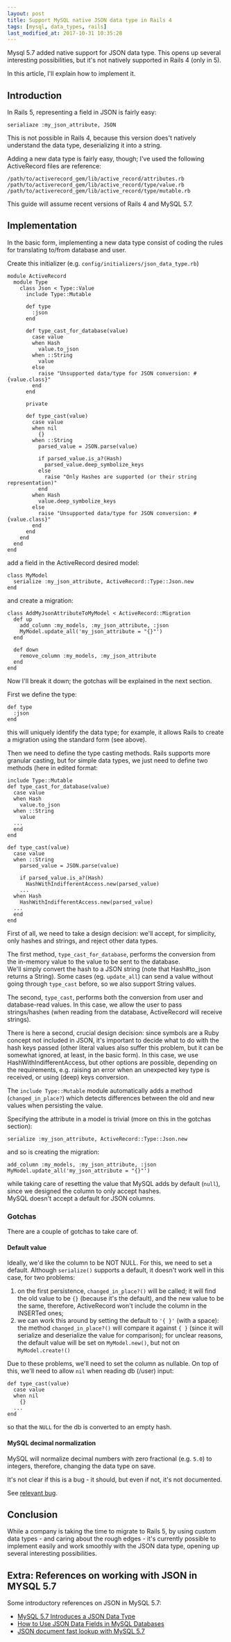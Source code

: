 ```yaml
---
layout: post
title: Support MySQL native JSON data type in Rails 4
tags: [mysql, data_types, rails]
last_modified_at: 2017-10-31 10:35:28
---
```


Mysql 5.7 added native support for JSON data type. This opens up several interesting possibilities, but it's not natively supported in Rails 4 (only in 5).

In this article, I'll explain how to implement it.

## Introduction

In Rails 5, representing a field in JSON is fairly easy:

    serialiaze :my_json_attribute, JSON

This is not possible in Rails 4, because this version does't natively understand the data type, deserializing it into a string.

Adding a new data type is fairly easy, though; I've used the following ActiveRecord files are reference:

    /path/to/activerecord_gem/lib/active_record/attributes.rb
    /path/to/activerecord_gem/lib/active_record/type/value.rb
    /path/to/activerecord_gem/lib/active_record/type/mutable.rb

This guide will assume recent versions of Rails 4 and MySQL 5.7.

## Implementation

In the basic form, implementing a new data type consist of coding the rules for translating to/from database and user.

Create this initializer (e.g. `config/initializers/json_data_type.rb`)

    module ActiveRecord
      module Type
        class Json < Type::Value
          include Type::Mutable

          def type
            :json
          end

          def type_cast_for_database(value)
            case value
            when Hash
              value.to_json
            when ::String
              value
            else
              raise "Unsupported data/type for JSON conversion: #{value.class}"
            end
          end

          private

          def type_cast(value)
            case value
            when nil
              {}
            when ::String
              parsed_value = JSON.parse(value)

              if parsed_value.is_a?(Hash)
                parsed_value.deep_symbolize_keys
              else
                raise "Only Hashes are supported (or their string representation)"
              end
            when Hash
              value.deep_symbolize_keys
            else
              raise "Unsupported data/type for JSON conversion: #{value.class}"
            end
          end
        end
      end
    end

add a field in the ActiveRecord desired model:

    class MyModel
      serialize :my_json_attribute, ActiveRecord::Type::Json.new
    end

and create a migration:

    class AddMyJsonAttributeToMyModel < ActiveRecord::Migration
      def up
        add_column :my_models, :my_json_attribute, :json
        MyModel.update_all('my_json_attribute = "{}"')
      end
    
      def down
        remove_column :my_models, :my_json_attribute
      end
    end

Now I'll break it down; the gotchas will be explained in the next section.


First we define the type:

    def type
      :json
    end

this will uniquely identify the data type; for example, it allows Rails to create a migration using the standard form (see above).

Then we need to define the type casting methods. Rails supports more granular casting, but for simple data types, we just need to define two methods (here in edited format:

    include Type::Mutable
    def type_cast_for_database(value)
      case value
      when Hash
        value.to_json
      when ::String
        value
      ...
      end
    end
    
    def type_cast(value)
      case value
      when ::String
        parsed_value = JSON.parse(value)

        if parsed_value.is_a?(Hash)
          HashWithIndifferentAccess.new(parsed_value)
        ...
      when Hash
        HashWithIndifferentAccess.new(parsed_value)
      ...
      end
    end

First of all, we need to take a design decision: we'll accept, for simplicity, only hashes and strings, and reject other data types.

The first method, `type_cast_for_database`, performs the conversion from the in-memory value to the value to be sent to the database.  
We'll simply convert the hash to a JSON string (note that Hash#to_json returns a String). Some cases (eg. `update_all`) can send a value without going through `type_cast` before, so we also support String values.

The second, `type_cast`, performs both the conversion from user and database-read values. In this case, we allow the user to pass strings/hashes (when reading from the database, ActiveRecord will receive strings).

There is here a second, crucial design decision: since symbols are a Ruby concept not included in JSON, it's important to decide what to do with the hash keys passed (other literal values also suffer this problem, but it can be somewhat ignored, at least, in the basic form). In this case, we use HashWithIndifferentAccess, but other options are possible, depending on the requirements, e.g. raising an error when an unexpected key type is received, or using (deep) keys conversion.

The `include Type::Mutable` module automatically adds a method (`changed_in_place?`) which detects differences between the old and new values when persisting the value.

Specifying the attribute in a model is trivial (more on this in the gotchas section):

    serialize :my_json_attribute, ActiveRecord::Type::Json.new

and so is creating the migration:

    add_column :my_models, :my_json_attribute, :json
    MyModel.update_all('my_json_attribute = "{}"')

while taking care of resetting the value that MySQL adds by default (`null`), since we designed the column to only accept hashes.  
MySQL doesn't accept a default for JSON columns.

### Gotchas

There are a couple of gotchas to take care of.

#### Default value

Ideally, we'd like the column to be NOT NULL. For this, we need to set a default. Although `serialize()` supports a default, it doesn't work well in this case, for two problems:

1. on the first persistence, `changed_in_place?()` will be called; it will find the old value to be `{}` (because it's the default), and the new value to be the same, therefore, ActiveRecord won't include the column in the INSERTed ones;
2. we can work this around by setting the default to `'{ }'` (with a space): the method `changed_in_place?()` will compare it against `{ }` (since it will serialize and deserialize the value for comparison); for unclear reasons, the default value will be set on `MyModel.new()`, but not on `MyModel.create!()`

Due to these problems, we'll need to set the column as nullable. On top of this, we'll need to allow `nil` when reading db (/user) input:

    def type_cast(value)
      case value
      when nil
        {}
      ...
    end

so that the `NULL` for the db is converted to an empty hash.

#### MySQL decimal normalization

MySQL will normalize decimal numbers with zero fractional (e.g. `5.0`) to integers, therefore, changing the data type on save.

It's not clear if this is a bug - it should, but even if not, it's not documented.

See [relevant bug](https://bugs.mysql.com/bug.php?id=88230).

## Conclusion

While a company is taking the time to migrate to Rails 5, by using custom data types - and caring about the rough edges - it's currently possible to implement easily and work smoothly with the JSON data type, opening up several interesting possibilities.

## Extra: References on working with JSON in MYSQL 5.7

Some introductory references on JSON in MySQL 5.7:

- [MySQL 5.7 Introduces a JSON Data Type](https://lornajane.net/posts/2016/mysql-5-7-json-features)
- [How to Use JSON Data Fields in MySQL Databases](https://www.sitepoint.com/use-json-data-fields-mysql-databases/)
- [JSON document fast lookup with MySQL 5.7](https://www.percona.com/blog/2016/03/07/json-document-fast-lookup-with-mysql-5-7/)
